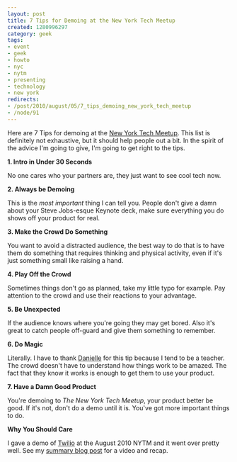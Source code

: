 ```yaml
--- 
layout: post
title: 7 Tips for Demoing at the New York Tech Meetup
created: 1280996297
category: geek
tags:
- event
- geek
- howto
- nyc
- nytm
- presenting
- technology
- new york
redirects:
- /post/2010/august/05/7_tips_demoing_new_york_tech_meetup
- /node/91
---
```

<p>Here are 7 Tips for demoing at the <a href="http://nytm.org">New York Tech Meetup</a>. This list is definitely not exhaustive, but it should help people out a bit. In the spirit of the advice I'm going to give, I'm going to get right to the tips.</p>

<strong>1. Intro in Under 30 Seconds</strong>
<p>No one cares who your partners are, they just want to see cool tech now.</p>

<strong>2. Always be Demoing</strong>
<p>This is the <em>most important</em> thing I can tell you. People don't give a damn about your Steve Jobs-esque Keynote deck, make sure everything you do shows off your product for real.</p>

<strong>3. Make the Crowd Do Something</strong>
<p>You want to avoid a distracted audience, the best way to do that is to have them do something that requires thinking and physical activity, even if it's just something small like raising a hand.</p>

<strong>4. Play Off the Crowd</strong>
<p>Sometimes things don't go as planned, take my little typo for example. Pay attention to the crowd and use their reactions to your advantage.</p>

<strong>5. Be Unexpected</strong>
<p>If the audience knows where you're going they may get bored. Also it's great to catch people off-guard and give them something to remember.</p>

<strong>6. Do Magic</strong>
<p>Literally. I have to thank <a href="http://www.daniellemorrill.com/">Danielle</a> for this tip because I tend to be a teacher. The crowd doesn't have to understand how things work to be amazed. The fact that they know it works is enough to get them to use your product.</p>

<strong>7. Have a Damn Good Product</strong>
<p>You're demoing to <em>The New York Tech Meetup</em>, your product better be good. If it's not, don't do a demo until it is. You've got more important things to do.</p>

<strong>Why You Should Care</strong>
<p>I gave a demo of <a href="http://www.twilio.com">Twilio</a> at the August 2010 NYTM and it went over pretty well. See my <a href="/post/2010/august/04/live_coding_demo_new_york_tech_meetup">summary blog post</a> for a video and recap.</p>
